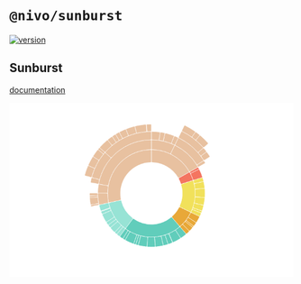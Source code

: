 # `@nivo/sunburst`

[![version](https://img.shields.io/npm/v/@nivo/sunburst.svg?style=flat-square)](https://www.npmjs.com/package/@nivo/sunburst)

## Sunburst

[documentation](http://nivo.rocks/sunburst)

![Sunburst](https://raw.githubusercontent.com/plouc/nivo/master/packages/sunburst/doc/sunburst.png)
